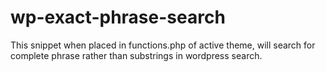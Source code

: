 wp-exact-phrase-search
======================

This snippet when placed in functions.php of active theme, will search for complete phrase rather than substrings in wordpress search.
